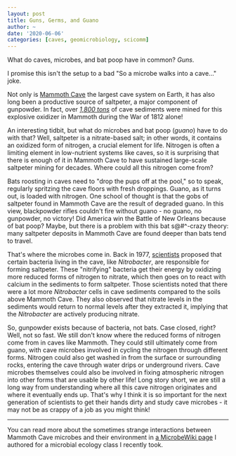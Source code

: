 ```yaml
---
layout: post
title: Guns, Germs, and Guano
author: ~
date: '2020-06-06'
categories: [caves, geomicrobiology, scicomm]
---
```


What do caves, microbes, and bat poop have in common? *Guns*.

I promise this isn't the setup to a bad "So a microbe walks into a cave..." joke.

Not only is [Mammoth Cave][mammoth] the largest cave system on Earth, it has also long been a productive source of saltpeter, a major component of gunpowder. In fact, over [*1,800 tons*][fliermans_schmidt] of cave sediments were mined for this explosive oxidizer in Mammoth during the War of 1812 alone!

An interesting tidbit, but what do microbes and bat poop (*guano*) have to do with that? Well, saltpeter is a nitrate-based salt; in other words, it contains an oxidized form of nitrogen, a crucial element for life. Nitrogen is often a limiting element in low-nutrient systems like caves, so it is surprising that there is enough of it in Mammoth Cave to have sustained large-scale saltpeter mining for decades. Where could all this nitrogen come from?

Bats roosting in caves need to "drop the pups off at the pool," so to speak, regularly spritzing the cave floors with fresh droppings. Guano, as it turns out, is loaded with nitrogen. One school of thought is that the gobs of saltpeter found in Mammoth Cave are the result of degraded guano. In this view, blackpowder rifles couldn't fire without guano - no guano, no gunpowder, no victory! Did America win the Battle of New Orleans because of bat poop? Maybe, but there is a problem with this bat s@#^-crazy theory: many saltpeter deposits in Mammoth Cave are found deeper than bats tend to travel.

That's where the microbes come in. Back in 1977, [scientists][fliermans_schmidt] proposed that certain bacteria living in the cave, like *Nitrobacter*, are responsible for forming saltpeter. These "nitrifying" bacteria get their energy by oxidizing more reduced forms of nitrogen to nitrate, which then goes on to react with calcium in the sediments to form saltpeter. Those scientists noted that there were a lot more *Nitrobacter* cells in cave sediments compared to the soils above Mammoth Cave. They also observed that nitrate levels in the sediments would return to normal levels after they extracted it, implying that the *Nitrobacter* are actively producing nitrate. 

So, gunpowder exists because of bacteria, not bats. Case closed, right? Well, not so fast. We still don't know where the reduced forms of nitrogen come from in caves like Mammoth. They could still ultimately come from guano, with cave microbes involved in cycling the nitrogen through different forms. Nitrogen could also get washed in from the surface or surrounding rocks, entering the cave through water drips or underground rivers. Cave microbes themselves could also be involved in fixing atmospheric nitrogen into other forms that are usable by other life! Long story short, we are still a long way from understanding where all this cave nitrogen originates and where it eventually ends up. That's why I think it is so important for the next generation of scientists to get their hands dirty and study cave microbes - it may not be as crappy of a job as you might think! 

---

You can read more about the sometimes strange interactions between Mammoth Cave microbes and their environment in [a MicrobeWiki page][microbe_wiki] I authored for a microbial ecology class I recently took.

[mammoth]: https://www.nps.gov/maca/index.htm
[fliermans_schmidt]: https://scholarcommons.usf.edu/ijs/vol9/iss1/1/
[microbe_wiki]: https://microbewiki.kenyon.edu/index.php/Mammoth_Cave